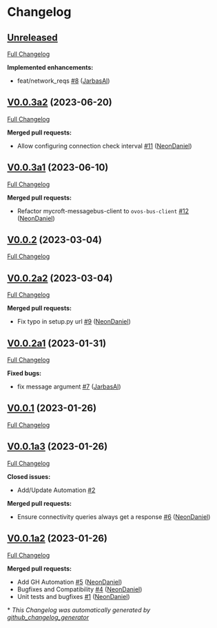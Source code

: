 # Changelog

## [Unreleased](https://github.com/OpenVoiceOS/ovos-PHAL-plugin-connectivity-events/tree/HEAD)

[Full Changelog](https://github.com/OpenVoiceOS/ovos-PHAL-plugin-connectivity-events/compare/V0.0.3a2...HEAD)

**Implemented enhancements:**

- feat/network\_reqs [\#8](https://github.com/OpenVoiceOS/ovos-PHAL-plugin-connectivity-events/pull/8) ([JarbasAl](https://github.com/JarbasAl))

## [V0.0.3a2](https://github.com/OpenVoiceOS/ovos-PHAL-plugin-connectivity-events/tree/V0.0.3a2) (2023-06-20)

[Full Changelog](https://github.com/OpenVoiceOS/ovos-PHAL-plugin-connectivity-events/compare/V0.0.3a1...V0.0.3a2)

**Merged pull requests:**

- Allow configuring connection check interval [\#11](https://github.com/OpenVoiceOS/ovos-PHAL-plugin-connectivity-events/pull/11) ([NeonDaniel](https://github.com/NeonDaniel))

## [V0.0.3a1](https://github.com/OpenVoiceOS/ovos-PHAL-plugin-connectivity-events/tree/V0.0.3a1) (2023-06-10)

[Full Changelog](https://github.com/OpenVoiceOS/ovos-PHAL-plugin-connectivity-events/compare/V0.0.2...V0.0.3a1)

**Merged pull requests:**

- Refactor mycroft-messagebus-client to `ovos-bus-client` [\#12](https://github.com/OpenVoiceOS/ovos-PHAL-plugin-connectivity-events/pull/12) ([NeonDaniel](https://github.com/NeonDaniel))

## [V0.0.2](https://github.com/OpenVoiceOS/ovos-PHAL-plugin-connectivity-events/tree/V0.0.2) (2023-03-04)

[Full Changelog](https://github.com/OpenVoiceOS/ovos-PHAL-plugin-connectivity-events/compare/V0.0.2a2...V0.0.2)

## [V0.0.2a2](https://github.com/OpenVoiceOS/ovos-PHAL-plugin-connectivity-events/tree/V0.0.2a2) (2023-03-04)

[Full Changelog](https://github.com/OpenVoiceOS/ovos-PHAL-plugin-connectivity-events/compare/V0.0.2a1...V0.0.2a2)

**Merged pull requests:**

- Fix typo in setup.py url [\#9](https://github.com/OpenVoiceOS/ovos-PHAL-plugin-connectivity-events/pull/9) ([NeonDaniel](https://github.com/NeonDaniel))

## [V0.0.2a1](https://github.com/OpenVoiceOS/ovos-PHAL-plugin-connectivity-events/tree/V0.0.2a1) (2023-01-31)

[Full Changelog](https://github.com/OpenVoiceOS/ovos-PHAL-plugin-connectivity-events/compare/V0.0.1...V0.0.2a1)

**Fixed bugs:**

- fix message argument [\#7](https://github.com/OpenVoiceOS/ovos-PHAL-plugin-connectivity-events/pull/7) ([JarbasAl](https://github.com/JarbasAl))

## [V0.0.1](https://github.com/OpenVoiceOS/ovos-PHAL-plugin-connectivity-events/tree/V0.0.1) (2023-01-26)

[Full Changelog](https://github.com/OpenVoiceOS/ovos-PHAL-plugin-connectivity-events/compare/V0.0.1a3...V0.0.1)

## [V0.0.1a3](https://github.com/OpenVoiceOS/ovos-PHAL-plugin-connectivity-events/tree/V0.0.1a3) (2023-01-26)

[Full Changelog](https://github.com/OpenVoiceOS/ovos-PHAL-plugin-connectivity-events/compare/V0.0.1a2...V0.0.1a3)

**Closed issues:**

- Add/Update Automation [\#2](https://github.com/OpenVoiceOS/ovos-PHAL-plugin-connectivity-events/issues/2)

**Merged pull requests:**

- Ensure connectivity queries always get a response [\#6](https://github.com/OpenVoiceOS/ovos-PHAL-plugin-connectivity-events/pull/6) ([NeonDaniel](https://github.com/NeonDaniel))

## [V0.0.1a2](https://github.com/OpenVoiceOS/ovos-PHAL-plugin-connectivity-events/tree/V0.0.1a2) (2023-01-26)

[Full Changelog](https://github.com/OpenVoiceOS/ovos-PHAL-plugin-connectivity-events/compare/38a85a4e523d087f99e857e27fdda70e8ca280d5...V0.0.1a2)

**Merged pull requests:**

- Add GH Automation [\#5](https://github.com/OpenVoiceOS/ovos-PHAL-plugin-connectivity-events/pull/5) ([NeonDaniel](https://github.com/NeonDaniel))
- Bugfixes and Compatibility [\#4](https://github.com/OpenVoiceOS/ovos-PHAL-plugin-connectivity-events/pull/4) ([NeonDaniel](https://github.com/NeonDaniel))
- Unit tests and bugfixes [\#1](https://github.com/OpenVoiceOS/ovos-PHAL-plugin-connectivity-events/pull/1) ([NeonDaniel](https://github.com/NeonDaniel))



\* *This Changelog was automatically generated by [github_changelog_generator](https://github.com/github-changelog-generator/github-changelog-generator)*
